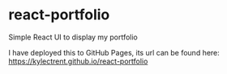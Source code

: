 # react-portfolio
Simple React UI to display my portfolio

I have deployed this to GitHub Pages, its url can be found here: https://kylectrent.github.io/react-portfolio
